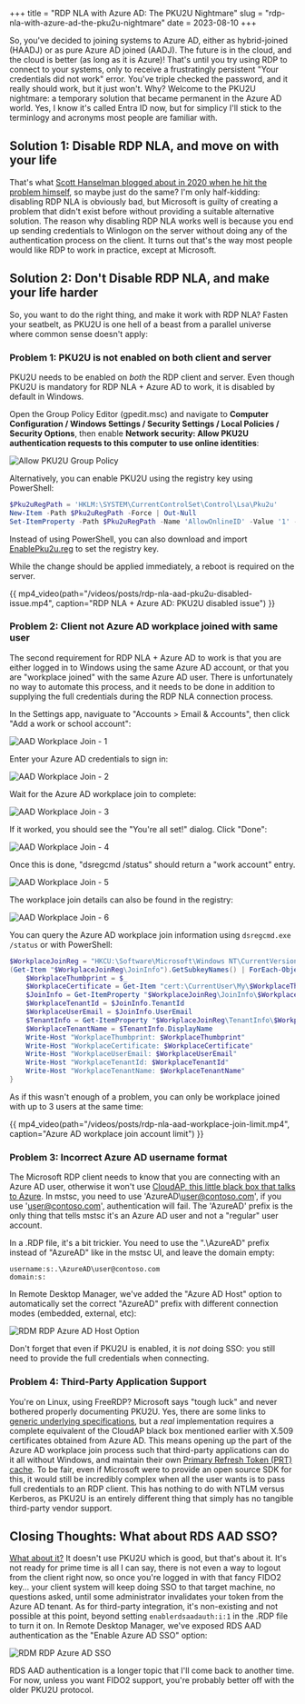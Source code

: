 +++
title = "RDP NLA with Azure AD: The PKU2U Nightmare"
slug = "rdp-nla-with-azure-ad-the-pku2u-nightmare"
date = 2023-08-10
+++

So, you've decided to joining systems to Azure AD, either as hybrid-joined (HAADJ) or as pure Azure AD joined (AADJ). The future is in the cloud, and the cloud is better (as long as it is Azure)! That's until you try using RDP to connect to your systems, only to receive a frustratingly persistent "Your credentials did not work" error. You've triple checked the password, and it really should work, but it just won't. Why? Welcome to the PKU2U nightmare: a temporary solution that became permanent in the Azure AD world. Yes, I know it's called Entra ID now, but for simplicy I'll stick to the terminlogy and acronyms most people are familiar with.

## Solution 1: Disable RDP NLA, and move on with your life

That's what [Scott Hanselman blogged about in 2020 when he hit the problem himself](https://www.hanselman.com/blog/how-to-remote-desktop-rdp-into-a-windows-10-azure-ad-joined-machine), so maybe just do the same? I'm only half-kidding: disabling RDP NLA is obviously bad, but Microsoft is guilty of creating a problem that didn't exist before without providing a suitable alternative solution. The reason why disabling RDP NLA works well is because you end up sending credentials to Winlogon on the server without doing any of the authentication process on the client. It turns out that's the way most people would like RDP to work in practice, except at Microsoft.

## Solution 2: Don't Disable RDP NLA, and make your life harder

So, you want to do the right thing, and make it work with RDP NLA? Fasten your seatbelt, as PKU2U is one hell of a beast from a parallel universe where common sense doesn't apply:

### Problem 1: PKU2U is not enabled on both client and server

PKU2U needs to be enabled on *both* the RDP client and server. Even though PKU2U is mandatory for RDP NLA + Azure AD to work, it is disabled by default in Windows.

Open the Group Policy Editor (gpedit.msc) and navigate to **Computer Configuration / Windows Settings / Security Settings / Local Policies / Security Options**, then enable **Network security: Allow PKU2U authentication requests to this computer to use online identities**:

![Allow PKU2U Group Policy](/images/posts/rdp-nla-aad-allow-pku2u-gpo.png)

Alternatively, you can enable PKU2U using the registry key using PowerShell:

```powershell
$Pku2uRegPath = 'HKLM:\SYSTEM\CurrentControlSet\Control\Lsa\Pku2u'
New-Item -Path $Pku2uRegPath -Force | Out-Null
Set-ItemProperty -Path $Pku2uRegPath -Name 'AllowOnlineID' -Value '1' -Type DWORD
```

Instead of using PowerShell, you can also download and import [EnablePku2u.reg](/files/EnablePku2u.reg) to set the registry key.

While the change should be applied immediately, a reboot is required on the server.

{{ mp4_video(path="/videos/posts/rdp-nla-aad-pku2u-disabled-issue.mp4", caption="RDP NLA + Azure AD: PKU2U disabled issue") }}

### Problem 2: Client not Azure AD workplace joined with same user

The second requirement for RDP NLA + Azure AD to work is that you are either logged in to Windows using the same Azure AD account, or that you are "workplace joined" with the same Azure AD user. There is unfortunately no way to automate this process, and it needs to be done in addition to supplying the full credentials during the RDP NLA connection process.

In the Settings app, naviguate to "Accounts > Email & Accounts", then click "Add a work or school account":

![AAD Workplace Join - 1](/images/posts/rdp-nla-aad-workplace-join1.png)

Enter your Azure AD credentials to sign in:

![AAD Workplace Join - 2](/images/posts/rdp-nla-aad-workplace-join2.png)

Wait for the Azure AD workplace join to complete:

![AAD Workplace Join - 3](/images/posts/rdp-nla-aad-workplace-join3.png)

If it worked, you should see the "You're all set!" dialog. Click "Done":

![AAD Workplace Join - 4](/images/posts/rdp-nla-aad-workplace-join4.png)

Once this is done, "dsregcmd /status" should return a "work account" entry.

![AAD Workplace Join - 5](/images/posts/rdp-nla-aad-workplace-join5.png)

The workplace join details can also be found in the registry:

![AAD Workplace Join - 6](/images/posts/rdp-nla-aad-workplace-join6.png)

You can query the Azure AD workplace join information using `dsregcmd.exe /status` or with PowerShell:

```powershell
$WorkplaceJoinReg = "HKCU:\Software\Microsoft\Windows NT\CurrentVersion\WorkplaceJoin"
(Get-Item "$WorkplaceJoinReg\JoinInfo").GetSubkeyNames() | ForEach-Object {
    $WorkplaceThumbprint = $_
    $WorkplaceCertificate = Get-Item "cert:\CurrentUser\My\$WorkplaceThumbprint"
    $JoinInfo = Get-ItemProperty "$WorkplaceJoinReg\JoinInfo\$WorkplaceThumbprint"
    $WorkplaceTenantId = $JoinInfo.TenantId
    $WorkplaceUserEmail = $JoinInfo.UserEmail
    $TenantInfo = Get-ItemProperty "$WorkplaceJoinReg\TenantInfo\$WorkplaceTenantId"
    $WorkplaceTenantName = $TenantInfo.DisplayName
    Write-Host "WorkplaceThumbprint: $WorkplaceThumbprint"
    Write-Host "WorkplaceCertificate: $WorkplaceCertificate"
    Write-Host "WorkplaceUserEmail: $WorkplaceUserEmail"
    Write-Host "WorkplaceTenantId: $WorkplaceTenantId"
    Write-Host "WorkplaceTenantName: $WorkplaceTenantName"
}
```

As if this wasn't enough of a problem, you can only be workplace joined with up to 3 users at the same time:

{{ mp4_video(path="/videos/posts/rdp-nla-aad-workplace-join-limit.mp4", caption="Azure AD workplace join account limit") }}

### Problem 3: Incorrect Azure AD username format

The Microsoft RDP client needs to know that you are connecting with an Azure AD user, otherwise it won't use [CloudAP, this little black box that talks to Azure](https://syfuhs.net/how-azure-ad-windows-sign-in-works). In mstsc, you need to use 'AzureAD\user@contoso.com', if you use 'user@contoso.com', authentication will fail. The 'AzureAD\' prefix is the only thing that tells mstsc it's an Azure AD user and not a "regular" user account.

In a .RDP file, it's a bit trickier. You need to use the ".\AzureAD\" prefix instead of "AzureAD\" like in the mstsc UI, and leave the domain empty:

```
username:s:.\AzureAD\user@contoso.com
domain:s:
```

In Remote Desktop Manager, we've added the "Azure AD Host" option to automatically set the correct "AzureAD\" prefix with different connection modes (embedded, external, etc):

![RDM RDP Azure AD Host Option](/images/posts/rdp-nla-aad-rdm-azure-ad-host.png)

Don't forget that even if PKU2U is enabled, it is *not* doing SSO: you still need to provide the full credentials when connecting.

### Problem 4: Third-Party Application Support

You're on Linux, using FreeRDP? Microsoft says "tough luck" and never bothered properly documenting PKU2U. Yes, there are some links to [generic underlying specifications](https://tools.ietf.org/id/draft-zhu-pku2u-09.txt), but a *real* implementation requires a complete equivalent of the CloudAP black box mentioned earlier with X.509 certificates obtained from Azure AD. This means opening up the part of the Azure AD workplace join process such that third-party applications can do it all without Windows, and maintain their own [Primary Refresh Token (PRT) cache](https://learn.microsoft.com/en-us/azure/active-directory/devices/concept-primary-refresh-token). To be fair, even if Microsoft were to provide an open source SDK for this, it would still be incredibly complex when all the user wants is to pass full credentials to an RDP client. This has nothing to do with NTLM versus Kerberos, as PKU2U is an entirely different thing that simply has no tangible third-party vendor support.

## Closing Thoughts: What about RDS AAD SSO?

[What about it?](https://learn.microsoft.com/en-us/azure/virtual-desktop/configure-single-sign-on) It doesn't use PKU2U which is good, but that's about it. It's not ready for prime time is all I can say, there is not even a way to logout from the client right now, so once you're logged in with that fancy FIDO2 key... your client system will keep doing SSO to that target machine, no questions asked, until some administrator invalidates your token from the Azure AD tenant. As for third-party integration, it's non-existing and not possible at this point, beyond setting `enablerdsaadauth:i:1` in the .RDP file to turn it on. In Remote Desktop Manager, we've exposed RDS AAD authentication as the "Enable Azure AD SSO" option:

![RDM RDP Azure AD SSO](/images/posts/rdp-nla-aad-rdm-enable-aad-sso.png)

RDS AAD authentication is a longer topic that I'll come back to another time. For now, unless you want FIDO2 support, you're probably better off with the older PKU2U protocol.
